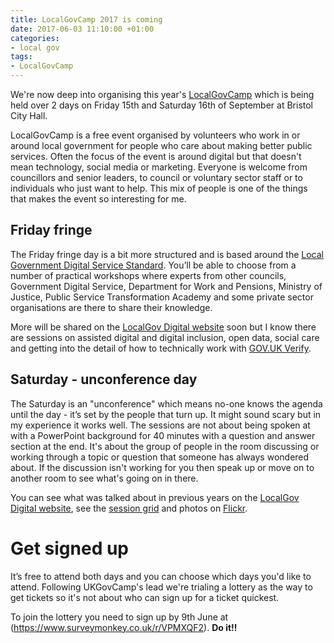 ```yaml
---
title: LocalGovCamp 2017 is coming
date: 2017-06-03 11:10:00 +01:00
categories:
- local gov
tags:
- LocalGovCamp
---
```


We're now deep into organising this year's [LocalGovCamp](http://localgovdigital.info/localgovcamp/) which is being held over 2 days on Friday 15th and Saturday 16th of September at Bristol City Hall.
 
LocalGovCamp is a free event organised by volunteers who work in or around local government for people who care about making better public services. Often the focus of the event is around digital but that doesn't mean technology, social media or marketing. Everyone is welcome from councillors and senior leaders, to council or voluntary sector staff or to individuals who just want to help. This mix of people is one of the things that makes the event so interesting for me.
 
## Friday fringe
 
The Friday fringe day is a bit more structured and is based around the [Local Government Digital Service Standard](http://localgovdigital.info/digital-service-standard). You’ll be able to choose from a number of practical workshops where experts from other councils, Government Digital Service, Department for Work and Pensions, Ministry of Justice, Public Service Transformation Academy and some private sector organisations are there to share their knowledge.
 
More will be shared on the [LocalGov Digital website](http://localgovdigital.info) soon but I know there are sessions on assisted digital and digital inclusion, open data, social care and getting into the detail of how to technically work with [GOV.UK Verify](https://www.localdigitalcoalition.uk/product/extension-of-gov-uk-verify-to-local-government-pilot/).
 
## Saturday - unconference day
 
The Saturday is an "unconference" which means no-one knows the agenda until the day - it’s set by the people that turn up. It might sound scary but in my experience it works well. The sessions are not about being spoken at with a PowerPoint background for 40 minutes with a question and answer section at the end. It's about the group of people in the room discussing or working through a topic or question that someone has always wondered about. If the discussion isn't working for you then speak up or move on to another room to see what's going on in there.
 
You can see what was talked about in previous years on the [LocalGov Digital website](http://localgovdigital.info/localgovcamp/localgovcamp-and-fringe-2016/), see the  [session grid](https://j.mp/lgcsessions) and photos on [Flickr](https://www.flickr.com/search/?text=localgovcamp&sort=date-posted-desc).
 
# Get signed up
 
It’s free to attend both days and you can choose which days you'd like to attend. Following UKGovCamp's lead we're trialing a lottery as the way to get tickets so it's not about who can sign up for a ticket quickest.
 
To join the lottery you need to sign up by 9th June at (https://www.surveymonkey.co.uk/r/VPMXQF2). **Do it!!**